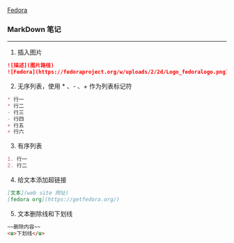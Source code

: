 [Fedora](https://browserengine.net/wp-content/uploads/1441861327mdh-logo-new.png)
### MarkDown 笔记
---

1. 插入图片
``` markdown
![描述](图片路径)
![Fedora](https://fedoraproject.org/w/uploads/2/2d/Logo_fedoralogo.png)
```
2. 无序列表，使用 * 、- 、+ 作为列表标记符
``` markdown
* 行一
* 行二
- 行三
- 行四
+ 行五
+ 行六
```
3. 有序列表
``` markdown
1. 行一
2. 行二
```
4. 给文本添加超链接
``` markdown
[文本](web site 网址)
[fedora org](https://getfedora.org/)
```
5. 文本删除线和下划线
``` markdown
~~删除内容~~
<u>下划线</u>
```
